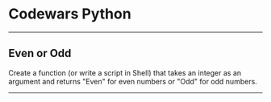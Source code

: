 # Codewars Python


---
## Even or Odd
Create a function (or write a script in Shell) that takes an integer as an argument and returns "Even" for even numbers or "Odd" for odd numbers.


---


